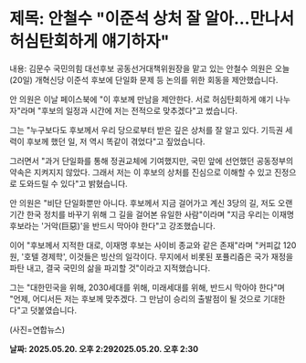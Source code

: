 # **제목: 안철수 "이준석 상처 잘 알아…만나서 허심탄회하게 얘기하자"**

  내용: 김문수 국민의힘 대선후보 공동선거대책위원장을 맡고 있는 안철수 의원은 오늘(20일) 개혁신당 이준석 후보에 단일화 문제 등 논의를 위한 회동을 제안했습니다.

안 의원은 이날 페이스북에 "이 후보께 만남을 제안한다. 서로 허심탄회하게 얘기 나누자"라며 "후보의 일정과 시간에 저는 전적으로 맞추겠다"고 썼습니다.

그는 "누구보다도 후보께서 우리 당으로부터 받은 깊은 상처를 잘 알고 있다. 기득권 세력이 후보께 했던 일, 저 역시 똑같이 겪었다"고 짚었습니다.

그러면서 "과거 단일화를 통해 정권교체에 기여했지만, 국민 앞에 선언했던 공동정부의 약속은 지켜지지 않았다. 그래서 저는 이 후보의 상처를 진심으로 이해할 수 있고 진정으로 도와드릴 수 있다"고 밝혔습니다.

안 의원은 "비단 단일화뿐만 아니다. 후보께서 지금 걸어가고 계신 3당의 길, 저도 오랜 기간 한국 정치를 바꾸기 위해 그 길을 걸어본 유일한 사람"이라며 "지금 우리는 이재명 후보라는 '거악(巨惡)'을 반드시 막아야 한다"고 강조했습니다.

이어 "후보께서 지적한 대로, 이재명 후보는 사이비 종교와 같은 존재"라며 "커피값 120원, '호텔 경제학', 이것들은 빙산의 일각이다. 무지에서 비롯된 포퓰리즘은 국가 재정을 파탄 내고, 결국 국민의 삶을 파괴할 것"이라고 지적했습니다.

그는 "대한민국을 위해, 2030세대를 위해, 미래세대를 위해, 반드시 막아야 한다"며 "언제, 어디서든 저는 후보께 맞추겠다. 그 만남이 승리의 출발점이 될 것으로 기대한다"고 덧붙였습니다.

(사진=연합뉴스)

  **날짜: 2025.05.20. 오후 2:292025.05.20. 오후 2:30**